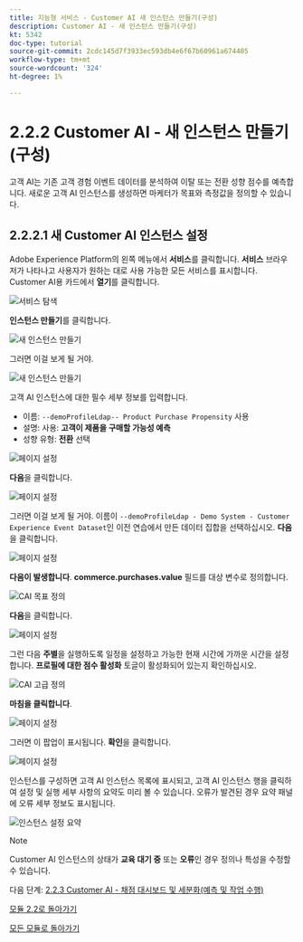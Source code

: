 ```yaml
---
title: 지능형 서비스 - Customer AI 새 인스턴스 만들기(구성)
description: Customer AI - 새 인스턴스 만들기(구성)
kt: 5342
doc-type: tutorial
source-git-commit: 2cdc145d7f3933ec593db4e6f67b60961a674405
workflow-type: tm+mt
source-wordcount: '324'
ht-degree: 1%

---
```


# 2.2.2 Customer AI - 새 인스턴스 만들기(구성)

고객 AI는 기존 고객 경험 이벤트 데이터를 분석하여 이탈 또는 전환 성향 점수를 예측합니다. 새로운 고객 AI 인스턴스를 생성하면 마케터가 목표와 측정값을 정의할 수 있습니다.

## 2.2.2.1 새 Customer AI 인스턴스 설정

Adobe Experience Platform의 왼쪽 메뉴에서 **서비스**&#x200B;를 클릭합니다. **서비스** 브라우저가 나타나고 사용자가 원하는 대로 사용 가능한 모든 서비스를 표시합니다. Customer AI용 카드에서 **열기**&#x200B;를 클릭합니다.

![서비스 탐색](./images/navigatetoservice.png)

**인스턴스 만들기**&#x200B;를 클릭합니다.

![새 인스턴스 만들기](./images/createnewinstance.png)

그러면 이걸 보게 될 거야.

![새 인스턴스 만들기](./images/custai1.png)

고객 AI 인스턴스에 대한 필수 세부 정보를 입력합니다.

- 이름: `--demoProfileLdap-- Product Purchase Propensity` 사용
- 설명: 사용: **고객이 제품을 구매할 가능성 예측**
- 성향 유형: **전환** 선택

![페이지 설정](./images/setuppage1.png)

**다음**&#x200B;을 클릭합니다.

![페이지 설정](./images/next.png)

그러면 이걸 보게 될 거야. 이름이 `--demoProfileLdap - Demo System - Customer Experience Event Dataset`인 이전 연습에서 만든 데이터 집합을 선택하십시오. **다음**&#x200B;을 클릭합니다.

![페이지 설정](./images/custai2.png)

**다음이 발생합니다**. **commerce.purchases.value** 필드를 대상 변수로 정의합니다.

![CAI 목표 정의](./images/caidefinegoal.png)

**다음**&#x200B;을 클릭합니다.

![페이지 설정](./images/next.png)

그런 다음 **주별**&#x200B;을 실행하도록 일정을 설정하고 가능한 현재 시간에 가까운 시간을 설정합니다. **프로필에 대한 점수 활성화** 토글이 활성화되어 있는지 확인하십시오.

![CAI 고급 정의](./images/caiadvancepage.png)

**마침을 클릭합니다**.

![페이지 설정](./images/finish.png)

그러면 이 팝업이 표시됩니다. **확인**&#x200B;을 클릭합니다.

![페이지 설정](./images/finish1.png)

인스턴스를 구성하면 고객 AI 인스턴스 목록에 표시되고, 고객 AI 인스턴스 행을 클릭하여 설정 및 실행 세부 사항의 요약도 미리 볼 수 있습니다. 오류가 발견된 경우 요약 패널에 오류 세부 정보도 표시됩니다.

![인스턴스 설정 요약](./images/caiinstancesummary.png)

>[!NOTE]
>
>Customer AI 인스턴스의 상태가 **교육 대기 중** 또는 **오류**&#x200B;인 경우 정의나 특성을 수정할 수 있습니다.

다음 단계: [2.2.3 Customer AI - 채점 대시보드 및 세분화(예측 및 작업 수행)](./ex3.md)

[모듈 2.2로 돌아가기](./intelligent-services.md)

[모든 모듈로 돌아가기](./../../../overview.md)
